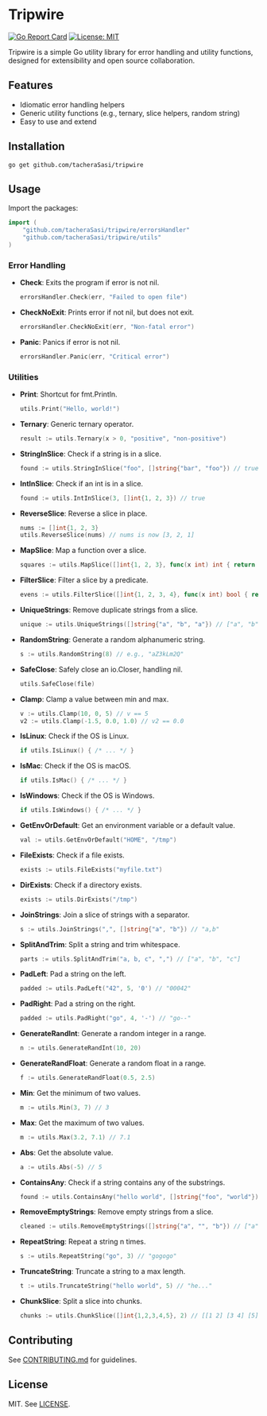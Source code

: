 # Tripwire

[![Go Report Card](https://goreportcard.com/badge/github.com/tacheraSasi/tripwire)](https://goreportcard.com/report/github.com/tacheraSasi/tripwire)
[![License: MIT](https://img.shields.io/badge/License-MIT-yellow.svg)](LICENSE)

Tripwire is a simple Go utility library for error handling and utility functions, designed for extensibility and open source collaboration.

## Features
- Idiomatic error handling helpers
- Generic utility functions (e.g., ternary, slice helpers, random string)
- Easy to use and extend

## Installation

```
go get github.com/tacheraSasi/tripwire
```

## Usage

Import the packages:

```go
import (
    "github.com/tacheraSasi/tripwire/errorsHandler"
    "github.com/tacheraSasi/tripwire/utils"
)
```

### Error Handling

- **Check**: Exits the program if error is not nil.
  ```go
  errorsHandler.Check(err, "Failed to open file")
  ```
- **CheckNoExit**: Prints error if not nil, but does not exit.
  ```go
  errorsHandler.CheckNoExit(err, "Non-fatal error")
  ```
- **Panic**: Panics if error is not nil.
  ```go
  errorsHandler.Panic(err, "Critical error")
  ```

### Utilities

- **Print**: Shortcut for fmt.Println.
  ```go
  utils.Print("Hello, world!")
  ```
- **Ternary**: Generic ternary operator.
  ```go
  result := utils.Ternary(x > 0, "positive", "non-positive")
  ```
- **StringInSlice**: Check if a string is in a slice.
  ```go
  found := utils.StringInSlice("foo", []string{"bar", "foo"}) // true
  ```
- **IntInSlice**: Check if an int is in a slice.
  ```go
  found := utils.IntInSlice(3, []int{1, 2, 3}) // true
  ```
- **ReverseSlice**: Reverse a slice in place.
  ```go
  nums := []int{1, 2, 3}
  utils.ReverseSlice(nums) // nums is now [3, 2, 1]
  ```
- **MapSlice**: Map a function over a slice.
  ```go
  squares := utils.MapSlice([]int{1, 2, 3}, func(x int) int { return x * x }) // [1, 4, 9]
  ```
- **FilterSlice**: Filter a slice by a predicate.
  ```go
  evens := utils.FilterSlice([]int{1, 2, 3, 4}, func(x int) bool { return x%2 == 0 }) // [2, 4]
  ```
- **UniqueStrings**: Remove duplicate strings from a slice.
  ```go
  unique := utils.UniqueStrings([]string{"a", "b", "a"}) // ["a", "b"]
  ```
- **RandomString**: Generate a random alphanumeric string.
  ```go
  s := utils.RandomString(8) // e.g., "aZ3kLm2Q"
  ```
- **SafeClose**: Safely close an io.Closer, handling nil.
  ```go
  utils.SafeClose(file)
  ```
- **Clamp**: Clamp a value between min and max.
  ```go
  v := utils.Clamp(10, 0, 5) // v == 5
  v2 := utils.Clamp(-1.5, 0.0, 1.0) // v2 == 0.0
  ```
- **IsLinux**: Check if the OS is Linux.
  ```go
  if utils.IsLinux() { /* ... */ }
  ```
- **IsMac**: Check if the OS is macOS.
  ```go
  if utils.IsMac() { /* ... */ }
  ```
- **IsWindows**: Check if the OS is Windows.
  ```go
  if utils.IsWindows() { /* ... */ }
  ```
- **GetEnvOrDefault**: Get an environment variable or a default value.
  ```go
  val := utils.GetEnvOrDefault("HOME", "/tmp")
  ```
- **FileExists**: Check if a file exists.
  ```go
  exists := utils.FileExists("myfile.txt")
  ```
- **DirExists**: Check if a directory exists.
  ```go
  exists := utils.DirExists("/tmp")
  ```
- **JoinStrings**: Join a slice of strings with a separator.
  ```go
  s := utils.JoinStrings(",", []string{"a", "b"}) // "a,b"
  ```
- **SplitAndTrim**: Split a string and trim whitespace.
  ```go
  parts := utils.SplitAndTrim("a, b, c", ",") // ["a", "b", "c"]
  ```
- **PadLeft**: Pad a string on the left.
  ```go
  padded := utils.PadLeft("42", 5, '0') // "00042"
  ```
- **PadRight**: Pad a string on the right.
  ```go
  padded := utils.PadRight("go", 4, '-') // "go--"
  ```
- **GenerateRandInt**: Generate a random integer in a range.
  ```go
  n := utils.GenerateRandInt(10, 20)
  ```
- **GenerateRandFloat**: Generate a random float in a range.
  ```go
  f := utils.GenerateRandFloat(0.5, 2.5)
  ```
- **Min**: Get the minimum of two values.
  ```go
  m := utils.Min(3, 7) // 3
  ```
- **Max**: Get the maximum of two values.
  ```go
  m := utils.Max(3.2, 7.1) // 7.1
  ```
- **Abs**: Get the absolute value.
  ```go
  a := utils.Abs(-5) // 5
  ```
- **ContainsAny**: Check if a string contains any of the substrings.
  ```go
  found := utils.ContainsAny("hello world", []string{"foo", "world"}) // true
  ```
- **RemoveEmptyStrings**: Remove empty strings from a slice.
  ```go
  cleaned := utils.RemoveEmptyStrings([]string{"a", "", "b"}) // ["a", "b"]
  ```
- **RepeatString**: Repeat a string n times.
  ```go
  s := utils.RepeatString("go", 3) // "gogogo"
  ```
- **TruncateString**: Truncate a string to a max length.
  ```go
  t := utils.TruncateString("hello world", 5) // "he..."
  ```
- **ChunkSlice**: Split a slice into chunks.
  ```go
  chunks := utils.ChunkSlice([]int{1,2,3,4,5}, 2) // [[1 2] [3 4] [5]]
  ```

## Contributing
See [CONTRIBUTING.md](CONTRIBUTING.md) for guidelines.

## License
MIT. See [LICENSE](LICENSE).
